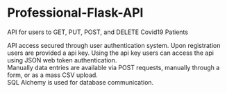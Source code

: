 # Professional-Flask-API
API for users to GET, PUT, POST, and DELETE Covid19 Patients

API access secured through user authentication system.  Upon registration users are provided a api key.  Using the api key users can access the api using JSON web token authentication.  
Manually data entries are available via POST requests, manually through a form, or as a mass CSV upload.  
SQL Alchemy is used for database communication.  
